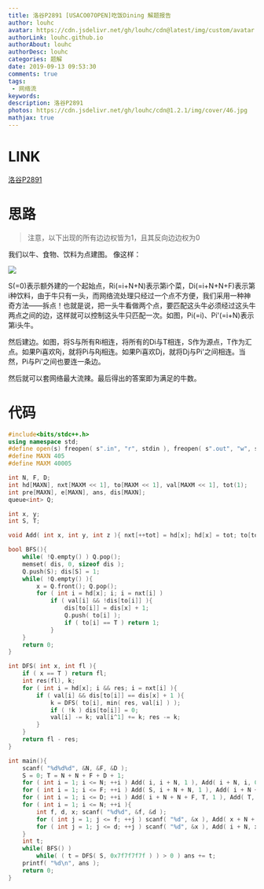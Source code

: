 ```yaml
---
title: 洛谷P2891 [USACO07OPEN]吃饭Dining 解题报告
author: louhc
avatar: https://cdn.jsdelivr.net/gh/louhc/cdn@latest/img/custom/avatar.jpg
authorLink: louhc.github.io
authorAbout: louhc
authorDesc: louhc
categories: 题解
date: 2019-09-13 09:53:30
comments: true
tags: 
 - 网络流
keywords: 
description: 洛谷P2891
photos: https://cdn.jsdelivr.net/gh/louhc/cdn@1.2.1/img/cover/46.jpg
mathjax: true
---
```


# LINK

[洛谷P2891](https://www.luogu.org/problem/P2891)  

# 思路

> 注意，以下出现的所有边边权皆为1，且其反向边边权为0

我们以牛、食物、饮料为点建图。
像这样：

![](https://img2018.cnblogs.com/blog/1431616/201812/1431616-20181214131744366-1260908236.png)

S(=0)表示额外建的一个起始点，Ri(=i+N+N)表示第i个菜，Di(=i+N+N+F)表示第i种饮料，由于牛只有一头，而网络流处理只经过一个点不方便，我们采用一种神奇方法——拆点！也就是说，把一头牛看做两个点，要匹配这头牛必须经过这头牛两点之间的边，这样就可以控制这头牛只匹配一次。如图，Pi(=i)、Pi'(=i+N)表示第i头牛。

然后建边。如图，将S与所有Ri相连，将所有的Di与T相连，S作为源点，T作为汇点。如果Pi喜欢Rj，就将Pi与Rj相连。如果Pi喜欢Dj，就将Dj与Pi'之间相连。当然，Pi与Pi'之间也要连一条边。

然后就可以套网络最大流辣。最后得出的答案即为满足的牛数。

# 代码

```cpp
#include<bits/stdc++.h>
using namespace std;
#define open(s) freopen( s".in", "r", stdin ), freopen( s".out", "w", stdout )
#define MAXN 405
#define MAXM 40005

int N, F, D;
int hd[MAXN], nxt[MAXM << 1], to[MAXM << 1], val[MAXM << 1], tot(1);
int pre[MAXN], e[MAXN], ans, dis[MAXN];
queue<int> Q;

int x, y;
int S, T;

void Add( int x, int y, int z ){ nxt[++tot] = hd[x]; hd[x] = tot; to[tot] = y; val[tot] = z; }

bool BFS(){
	while( !Q.empty() ) Q.pop();
	memset( dis, 0, sizeof dis );
	Q.push(S); dis[S] = 1;
	while( !Q.empty() ){
		x = Q.front(); Q.pop();
		for ( int i = hd[x]; i; i = nxt[i] )
			if ( val[i] && !dis[to[i]] ){
				dis[to[i]] = dis[x] + 1;
				Q.push( to[i] );
				if ( to[i] == T ) return 1;
			}
	}
	return 0;
}

int DFS( int x, int fl ){
	if ( x == T ) return fl;
	int res(fl), k;
	for ( int i = hd[x]; i && res; i = nxt[i] ){
		if ( val[i] && dis[to[i]] == dis[x] + 1 ){
			k = DFS( to[i], min( res, val[i] ) );
			if ( !k ) dis[to[i]] = 0;
			val[i] -= k; val[i^1] += k; res -= k;
		}
	}
	return fl - res;
}

int main(){
	scanf( "%d%d%d", &N, &F, &D );
	S = 0; T = N + N + F + D + 1;
	for ( int i = 1; i <= N; ++i ) Add( i, i + N, 1 ), Add( i + N, i, 0 );
	for ( int i = 1; i <= F; ++i ) Add( S, i + N + N, 1 ), Add( i + N + N, S, 0 );
	for ( int i = 1; i <= D; ++i ) Add( i + N + N + F, T, 1 ), Add( T, i + N + N + F, 0 );
	for ( int i = 1; i <= N; ++i ){
		int f, d, x; scanf( "%d%d", &f, &d );
		for ( int j = 1; j <= f; ++j ) scanf( "%d", &x ), Add( x + N + N, i, 1 ), Add( i, x + N + N, 0 );
		for ( int j = 1; j <= d; ++j ) scanf( "%d", &x ), Add( i + N, x + N + N + F, 1 ), Add( x + N + N + F, i + N, 0 );
	}
	int t;
	while( BFS() )
		while( ( t = DFS( S, 0x7f7f7f7f ) ) > 0 ) ans += t;
	printf( "%d\n", ans );
	return 0;
}


```